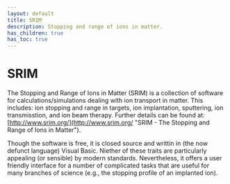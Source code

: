 ```yaml
---
layout: default
title: SRIM
description: Stopping and range of ions in matter.
has_children: true
has_toc: true
---
```


# SRIM

The Stopping and Range of Ions in Matter (SRIM) is a collection of software
for calculations/simulations dealing with ion transport in matter.
This includes: ion stopping and range in targets, ion implantation, sputtering,
ion transmisstion, and ion beam therapy. Further details can be found at:
[http://www.srim.org/](http://www.srim.org/ "SRIM - The Stopping and Range of Ions in Matter").

Though the software is free, it is closed source and writtin in (the now defunct
language) Visual Basic. Niether of these traits are particularly appealing (or
sensible) by modern standards. Nevertheless, it offers a user friendly interface
for a number of complicated tasks that are useful for many branches of science
(e.g., the stopping profile of an implanted ion).
